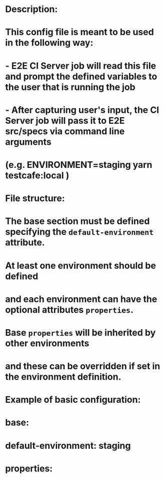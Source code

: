 # Description:

# This config file is meant to be used in the following way:

# - E2E CI Server job will read this file and prompt the defined variables to the user that is running the job

# - After capturing user's input, the CI Server job will pass it to E2E src/specs via command line arguments

# (e.g. ENVIRONMENT=staging yarn testcafe:local )

# File structure:

# The base section must be defined specifying the `default-environment` attribute.

# At least one environment should be defined

# and each environment can have the optional attributes `properties`.

# Base `properties` will be inherited by other environments

# and these can be overridden if set in the environment definition.

# Example of basic configuration:

# base:

# default-environment: staging

# properties:
